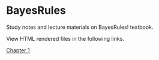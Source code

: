 # BayesRules
Study notes and lecture materials on BayesRules! textbook.

View HTML rendered files in the following links.

[Chapter 1](https://htmlpreview.github.io/?https://raw.githubusercontent.com/BayesianStudy/BayesRules/main/BayesRules_Chapter1.html)
